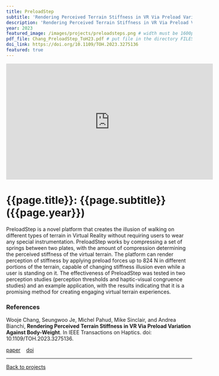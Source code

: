 ```yaml
---
title: PreloadStep
subtitle: 'Rendering Perceived Terrain Stiffness in VR Via Preload Variation Against Body-Weight'
description: 'Rendering Perceived Terrain Stiffness in VR Via Preload Variation Against Body-Weight'
year: 2023
featured_image: /images/projects/preloadsteps.png # width must be 1600px
pdf_file: Chang_PreloadStep_ToH23.pdf # put file in the directory FILESii
doi_link: https://doi.org/10.1109/TOH.2023.3275136
featured: true
---
```


<iframe width="560" height="315" src="https://www.youtube.com/embed/khYzNJp0l3o" frameborder="0" allow="accelerometer; autoplay; clipboard-write; encrypted-media; gyroscope; picture-in-picture" allowfullscreen></iframe>

<!-- DO NOT CHANGE MANUALLY -->

# {{page.title}}: {{page.subtitle}} ({{page.year}})

PreloadStep is a novel platform that creates the illusion of walking on different types of terrain in Virtual Reality without requiring users to wear any special instrumentation. PreloadStep works by compressing a set of springs between two plates, with the amount of compression determining the perceived stiffness of the virtual terrain. The platform can render perception of stiffness by applying preload forces up to 824 N in different portions of the terrain, capable of changing stiffness illusion even while a user is standing on it. The effectiveness of PreloadStep was tested in two perception studies (perception thresholds and haptic-visual congruence studies) and an example application, with the results indicating that it is a promising method for creating engaging virtual terrain experiences.

### References

Wooje Chang, Seungwoo Je, Michel Pahud, Mike Sinclair, and Andrea Bianchi, **Rendering Perceived Terrain Stiffness in VR Via Preload Variation Against Body-Weight**. In IEEE Transactions on Haptics. doi: 10.1109/TOH.2023.3275136.

<!-- DO NOT CHANGE MANUALLY -->

<a href="{{ site.url }}/files/{{ page.year }}/{{ page.pdf_file }}" target="_blank">paper</a>&nbsp;&nbsp;&nbsp;
<a href="{{ page.doi_link }}" target="_blank">doi</a>

---

<a href="/index.html" class="button button--large">Back to projects</a>
